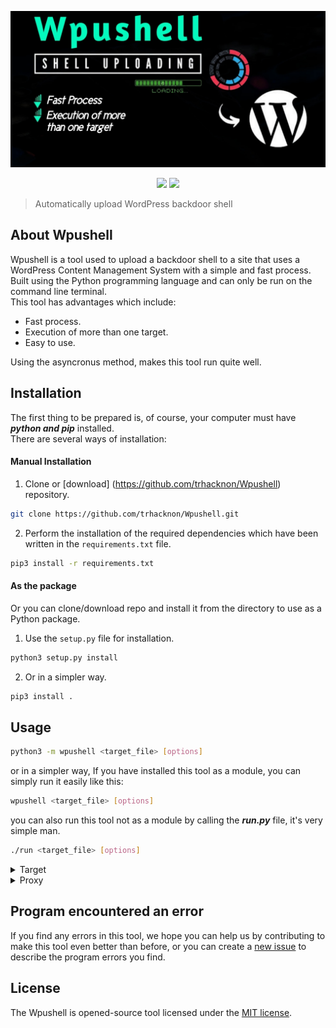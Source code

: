 <p align="center"><img src="https://raw.githubusercontent.com/trhacknon/Wpushell/main/pictures/IMG_20220831_191925.jpg" /></p>

<p align="center">
   <img src="https://img.shields.io/badge/Python-3.10.6-blue?style=flat-square"/>
   <img src="https://img.shields.io/badge/aiohttp-3.8.1-red?style=flat-square"/>
</p>

> Automatically upload WordPress backdoor shell

## About Wpushell

Wpushell is a tool used to upload a backdoor shell to a site that uses a WordPress Content Management System with a simple and fast process.
Built using the Python programming language and can only be run on the command line terminal.
<br/>
This tool has advantages which include:

- Fast process.
- Execution of more than one target.
- Easy to use.

Using the asyncronus method, makes this tool run quite well.

## Installation

The first thing to be prepared is, of course, your computer must have ***python and pip*** installed.
<br>
There are several ways of installation:
#### Manual Installation
1. Clone or [download] (https://github.com/trhacknon/Wpushell) repository.
```sh
git clone https://github.com/trhacknon/Wpushell.git
```

2. Perform the installation of the required dependencies which have been written in the `requirements.txt` file.
```sh
pip3 install -r requirements.txt
```

#### As the package
Or you can clone/download repo and install it from the directory to use as a Python package.

1. Use the `setup.py` file for installation.
```sh
python3 setup.py install
```
2. Or in a simpler way.
```sh
pip3 install .
```

## Usage

```sh
python3 -m wpushell <target_file> [options]
```

or in a simpler way, If you have installed this tool as a module, you can simply run it easily like this:

```sh
wpushell <target_file> [options]
```

you can also run this tool not as a module by calling the ***run.py*** file, it's very simple man.

```sh
./run <target_file> [options]
```

<details>
<summary>Target</summary>
<br/>

Simple to use by adding one argument to fetch/read files from the target site:
```sh
wpushell sites.txt
```

Or combine tool with other through input/output pipelining:
```sh
cat randsx/trhacknon/wordpress-sites.txt | wpushell -fstdin
```

#### Target text format (IMPORTANT)

To be able to upload your backdoor shell, you must first have managed to find the ***username and password (credentials)*** used to login to the target site.
<br/>
In order for the program to read the target you have specified, the expected format should be like this:
```txt
https://target1.com/ -> [username::password]
https://target2.com/ -> [username2::password2]
```

So the `->` character is the separator between the site and the credentials, the credentials are wrapped in square brackets and separated using the `::` character.
Maybe this is a bit complicated, but this is the only way that comes to my mind :D.
</details>

<details>
<summary>Proxy</summary>
<br/>

This tool is supported by a proxy that can be used to make HTTP requests, simply do it like this:
```sh
wpushell sites.txt -x socks5://127.0.0.1:1337
```

This tool expects a proxy of type ***socks5***, so I hope you do what it says.
<br/>
You can search for proxies through the websites of free proxy providers such as https://spys.one/en/socks-proxy-list/.
</details>

## Program encountered an error

If you find any errors in this tool, we hope you can help us by contributing to make this tool even better than before, or you can create a [new issue](https://github.com/trhacknon/Wpushell/issues/new/choose) to describe the program errors you find.

## License

The Wpushell is opened-source tool licensed under the [MIT license](https://opensource.org/licenses/MIT).
